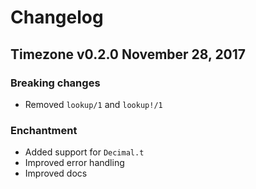 # Changelog

## Timezone v0.2.0 November 28, 2017

### Breaking changes
- Removed `lookup/1` and `lookup!/1`

### Enchantment
- Added support for `Decimal.t`
- Improved error handling
- Improved docs